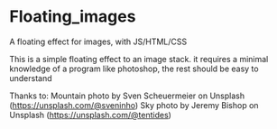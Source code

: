 # Floating_images
A floating effect for images, with JS/HTML/CSS

This is a simple floating effect to an image stack.
it requires a minimal knowledge of a program like photoshop, the rest should be easy to understand


Thanks to:
Mountain photo by Sven Scheuermeier on Unsplash (https://unsplash.com/@sveninho)
Sky photo by Jeremy Bishop on Unsplash (https://unsplash.com/@tentides)
